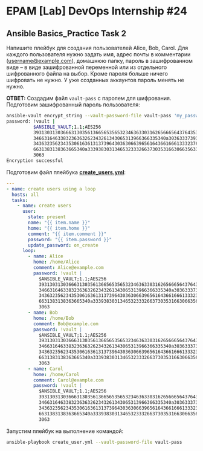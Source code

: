# EPAM [Lab] DevOps Internship #24

## Ansible Basics_Practice Task 2

Напишите плейбук для создания пользователей Alice, Bob, Carol. Для каждого пользователя нужно задать имя, адрес почты в комментарии (username@example.com), домашнюю папку, пароль в зашифрованном виде – в виде зашифрованной переменной или из отдельного шифрованного файла на выбор. Кроме пароля больше ничего шифровать не нужно. У уже созданных аккаунтов пароль менять не нужно.

**ОТВЕТ:** Создадим файл `vault-pass` с паролем для шифрования. Подготовим зашифрованный пароль пользователя:

```bash
ansible-vault encrypt_string --vault-password-file vault-pass 'my_password' --name 'password'
password: !vault |
          $ANSIBLE_VAULT;1.1;AES256
          39313031303666313035613665653565323463633031626566656437643531346630303462373839
          3466316463383236363262343261343065313966366335340a303633373932396666653539393230
          34363235623435306163613137396430363066396561643661666133323764323262376162316132
          6631383138363665340a333938303134653233326637303531663066356336653333613231373233
          3063
Encryption successful
```

Подготовим файл плейбука **[create_users.yml](./create_users.yml)**:

```yaml
---
- name: create users using a loop
  hosts: all
  tasks:
    - name: create users
      user:
        state: present
        name: "{{ item.name }}"
        home: "{{ item.home }}"
        comment: "{{ item.comment }}"
        password: "{{ item.password }}"
        update_password: on_create
      loop:
        - name: Alice
          home: /home/Alice
          comment: Alice@example.com
          password: !vault |
            $ANSIBLE_VAULT;1.1;AES256
            39313031303666313035613665653565323463633031626566656437643531346630303462373839
            3466316463383236363262343261343065313966366335340a303633373932396666653539393230
            34363235623435306163613137396430363066396561643661666133323764323262376162316132
            6631383138363665340a333938303134653233326637303531663066356336653333613231373233
            3063
        - name: Bob
          home: /home/Bob
          comment: Bob@example.com
          password: !vault |
            $ANSIBLE_VAULT;1.1;AES256
            39313031303666313035613665653565323463633031626566656437643531346630303462373839
            3466316463383236363262343261343065313966366335340a303633373932396666653539393230
            34363235623435306163613137396430363066396561643661666133323764323262376162316132
            6631383138363665340a333938303134653233326637303531663066356336653333613231373233
            3063
        - name: Carol
          home: /home/Carol
          comment: Carol@example.com
          password: !vault |
            $ANSIBLE_VAULT;1.1;AES256
            39313031303666313035613665653565323463633031626566656437643531346630303462373839
            3466316463383236363262343261343065313966366335340a303633373932396666653539393230
            34363235623435306163613137396430363066396561643661666133323764323262376162316132
            6631383138363665340a333938303134653233326637303531663066356336653333613231373233
            3063
```

Запустим плейбук на выполнение командой:

```bash
ansible-playbook create_user.yml --vault-password-file vault-pass
```
